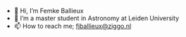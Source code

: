 - 👋 Hi, I’m Femke Ballieux
- 👀 I’m a master student in Astronomy at Leiden University
- 📫 How to reach me; fjballieux@ziggo.nl
